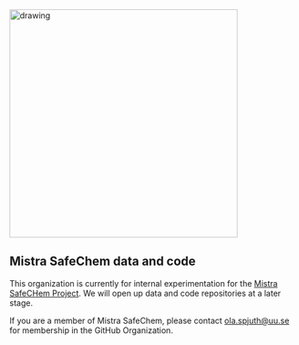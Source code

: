 <img src="https://github.com/user-attachments/assets/d1bc28eb-eebb-42f7-bd94-1e003f64a8c5" alt="drawing" style="width:400px;"/>

## Mistra SafeChem data and code

This organization is currently for internal experimentation for the [Mistra SafeCHem Project](https://www.ivl.se/projekt/mistra-safechem.html).
We will open up data and code repositories at a later stage.

If you are a member of Mistra SafeChem, please contact ola.spjuth@uu.se for membership in the GitHub Organization.
